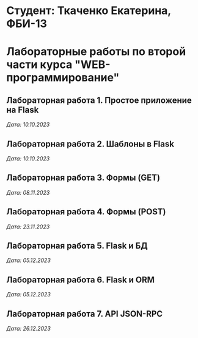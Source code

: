 # Студент: Ткаченко Екатерина,  ФБИ-13


# Лабораторные работы по второй части курса "WEB-программирование"


## Лабораторная работа 1. Простое приложение на Flask


*Дата: 10.10.2023*

## Лабораторная работа 2. Шаблоны в Flask


*Дата: 10.10.2023*

## Лабораторная работа 3. Формы (GET)


*Дата: 08.11.2023*

## Лабораторная работа 4. Формы (POST)


*Дата: 23.11.2023*

## Лабораторная работа 5. Flask и БД


*Дата: 05.12.2023*

## Лабораторная работа 6. Flask и ORM


*Дата: 05.12.2023*

## Лабораторная работа 7. API JSON-RPC


*Дата: 26.12.2023*